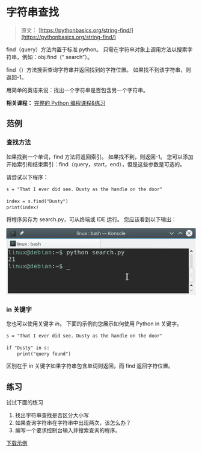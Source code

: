 # 字符串查找

> 原文： [https://pythonbasics.org/string-find/](https://pythonbasics.org/string-find/)

find（query）方法内置于标准 python。 只需在字符串对象上调用方法以搜索字符串，例如：obj.find（“ search”）。

find（）方法搜索查询字符串并返回找到的字符位置。 如果找不到该字符串，则返回-1。

用简单的英语来说：找出一个字符串是否包含另一个字符串。

**相关课程：** [完整的 Python 编程课程&练习](https://gum.co/dcsp)

## 范例

### 查找方法

如果找到一个单词，find 方法将返回索引。 如果找不到，则返回-1。 您可以添加开始索引和结束索引：find（query，start，end），但是这些参数是可选的。

请尝试以下程序：

```
s = "That I ever did see. Dusty as the handle on the door"

index = s.find("Dusty")
print(index)

```

将程序另存为 search.py​​，可从终端或 IDE 运行。
您应该看到以下输出：

![string find](img/e0899da7ba3f5b7de1e37e2be3467116.jpg)

### in 关键字

您也可以使用关键字 _in_。 下面的示例向您展示如何使用 Python in 关键字。

```
s = "That I ever did see. Dusty as the handle on the door"

if "Dusty" in s:
    print("query found")

```

区别在于 in 关键字如果字符串包含单词则返回，而 find 返回字符位置。

## 练习

试试下面的练习

1.  找出字符串查找是否区分大小写
2.  如果查询字符串在字符串中出现两次，该怎么办？
3.  编写一个要求控制台输入并搜索查询的程序。

[下载示例](https://gum.co/dcsp)